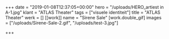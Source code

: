 +++
date = "2019-01-08T12:37:05+00:00"
hero = "/uploads/HERO_artiest in A-1.jpg"
klant = "ATLAS Theater"
tags = ["visuele identiteit"]
title = "ATLAS Theater"
werk = []
[[work]]
name = "Sirene Sale"
[work.double_gif]
images = ["/uploads/Sirene-Sale-2.gif", "/uploads/test-3.jpg"]

+++
